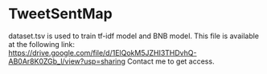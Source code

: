 # TweetSentMap

dataset.tsv is used to train tf-idf model and BNB model. 
This file is available at the following link: https://drive.google.com/file/d/1ElQokM5JZHI3THDvhQ-AB0Ar8K0ZGb_l/view?usp=sharing 
Contact me to get access.
